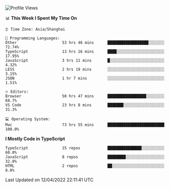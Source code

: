<!--START_SECTION:waka-->
![Profile Views](http://img.shields.io/badge/Profile%20Views-0-blue)

📊 **This Week I Spent My Time On** 

```text
⌚︎ Time Zone: Asia/Shanghai

💬 Programming Languages: 
Other                    53 hrs 46 mins      ██████████████████░░░░░░░   72.74% 
TypeScript               13 hrs 16 mins      ████░░░░░░░░░░░░░░░░░░░░░   17.95% 
JavaScript               3 hrs 11 mins       █░░░░░░░░░░░░░░░░░░░░░░░░   4.32% 
LESS                     2 hrs 19 mins       ░░░░░░░░░░░░░░░░░░░░░░░░░   3.15% 
JSON                     1 hr 7 mins         ░░░░░░░░░░░░░░░░░░░░░░░░░   1.51%

🔥 Editors: 
Browser                  50 hrs 47 mins      █████████████████░░░░░░░░   68.7% 
VS Code                  23 hrs 8 mins       ███████░░░░░░░░░░░░░░░░░░   31.3%

💻 Operating System: 
Mac                      73 hrs 55 mins      █████████████████████████   100.0%

```

**I Mostly Code in TypeScript** 

```text
TypeScript               15 repos            ███████████████░░░░░░░░░░   60.0% 
JavaScript               8 repos             ████████░░░░░░░░░░░░░░░░░   32.0% 
HTML                     2 repos             ██░░░░░░░░░░░░░░░░░░░░░░░   8.0%

```



 Last Updated on 12/04/2022 22:11:41 UTC
<!--END_SECTION:waka-->
